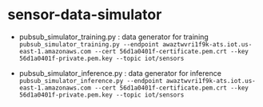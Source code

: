# sensor-data-simulator

* pubsub_simulator_training.py : data generator for training
`pubsub_simulator_training.py --endpoint awaztwvri1f9k-ats.iot.us-east-1.amazonaws.com --cert 56d1a0401f-certificate.pem.crt --key 56d1a0401f-private.pem.key --topic iot/sensors`

* pubsub_simulator_inference.py : data generator for inference
`pubsub_simulator_inference.py --endpoint awaztwvri1f9k-ats.iot.us-east-1.amazonaws.com --cert 56d1a0401f-certificate.pem.crt --key 56d1a0401f-private.pem.key --topic iot/sensors`
